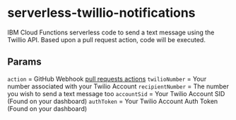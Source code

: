 # serverless-twillio-notifications
IBM Cloud Functions serverless code to send a text message using the Twillio API. Based upon a pull request action, code will be executed.

## Params
`action` = GitHub Webhook [pull requests actions](https://docs.github.com/en/developers/webhooks-and-events/webhook-events-and-payloads#pull_request)
`twilioNumber` = Your number associated with your Twilio Account
`recipientNumber` = The number you wish to send a text message too
`accountSid` = Your Twilio Account SID (Found on your dashboard)
`authToken` = Your Twilio Account Auth Token (Found on your dashboard)
